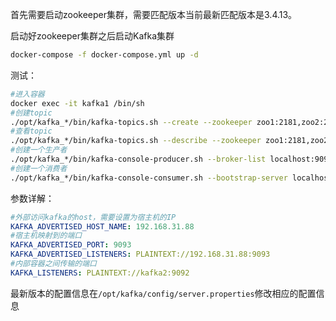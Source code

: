 首先需要启动zookeeper集群，需要匹配版本当前最新匹配版本是3.4.13。

启动好zookeeper集群之后启动Kafka集群

```bash
docker-compose -f docker-compose.yml up -d
```

测试：

```bash
#进入容器
docker exec -it kafka1 /bin/sh
#创建topic
./opt/kafka_*/bin/kafka-topics.sh --create --zookeeper zoo1:2181,zoo2:2181,zoo3:2181 --replication-factor 1 --partitions 1 --topic test1
#查看topic
./opt/kafka_*/bin/kafka-topics.sh --describe --zookeeper zoo1:2181,zoo2:2181,zoo3:2181 --topic test1
#创建一个生产者
./opt/kafka_*/bin/kafka-console-producer.sh --broker-list localhost:9092 --topic test1
#创建一个消费者
./opt/kafka_*/bin/kafka-console-consumer.sh --bootstrap-server localhost:9092 --topic test1 --from-beginning
```

参数详解：

```yml
#外部访问kafka的host，需要设置为宿主机的IP
KAFKA_ADVERTISED_HOST_NAME: 192.168.31.88
#宿主机映射到的端口
KAFKA_ADVERTISED_PORT: 9093
KAFKA_ADVERTISED_LISTENERS: PLAINTEXT://192.168.31.88:9093
#内部容器之间传输的端口
KAFKA_LISTENERS: PLAINTEXT://kafka2:9092
```

最新版本的配置信息在`/opt/kafka/config/server.properties`修改相应的配置信息